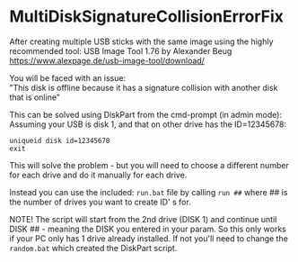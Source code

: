 # MultiDiskSignatureCollisionErrorFix

After creating multiple USB sticks with the same image using the highly recommended tool: 
USB Image Tool 1.76  by Alexander Beug  
https://www.alexpage.de/usb-image-tool/download/  

You will be faced with an issue:  
"This disk is offline because it has a signature collision with another disk that is online"   

This can be solved using DiskPart from the cmd-prompt (in admin mode):
Assuming your USB is disk 1, and that on other drive has the ID=12345678:

```select disk 1   
uniqueid disk id=12345678  
exit
```

This will solve the problem - but you will need to choose a different number for each drive and do it manually for each drive.  

Instead you can use the included: ```run.bat``` file by calling ```run ##``` where ## is the number of drives you want to create ID'
s for.  

NOTE! The script will start from the 2nd drive (DISK 1) and continue until DISK ## - meaning the DISK you entered in your param.  So this only works if  your PC only has 1 drive already installed.  If not you'll need to change the ```random.bat``` which created the DiskPart script.

